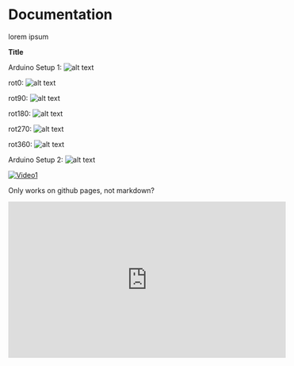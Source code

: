 Documentation
============

lorem ipsum

**Title**

Arduino Setup 1: ![alt text](https://github.com/sutt/ppd_data/blob/master/misc/assets/arduino_setup_1.jpg "Logo Title Text 1")

rot0: ![alt text](https://github.com/sutt/ppd_data/blob/master/misc/assets/arduino_setup_1.rot0.jpg "Logo Title Text 1")

rot90: ![alt text](https://github.com/sutt/ppd_data/blob/master/misc/assets/arduino_setup_1.rot90.jpg "Logo Title Text 1")

rot180: ![alt text](https://github.com/sutt/ppd_data/blob/master/misc/assets/arduino_setup_1.rot180.jpg "Logo Title Text 1")

rot270: ![alt text](https://github.com/sutt/ppd_data/blob/master/misc/assets/arduino_setup_1.rot270.jpg "Logo Title Text 1")

rot360: ![alt text](https://github.com/sutt/ppd_data/blob/master/misc/assets/arduino_setup_1.rot360.jpg "Logo Title Text 1")

Arduino Setup 2: ![alt text](https://github.com/sutt/ppd_data/blob/master/misc/assets/arduino_setup_2.jpg "??")


[![Video1](http://img.youtube.com/vi/RFsEVWAhteI/0.jpg)](https://www.youtube.com/watch?v=RFsEVWAhteI "Video")


Only works on github pages, not markdown?
<iframe width="560" height="315"
src="https://www.youtube.com/embed/RFsEVWAhteI" 
frameborder="0" 
allow="accelerometer; autoplay; encrypted-media; gyroscope; picture-in-picture" 
allowfullscreen></iframe>